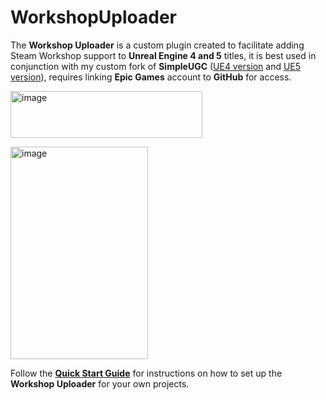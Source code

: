# WorkshopUploader
The **Workshop Uploader** is a custom plugin created to facilitate adding Steam Workshop support to **Unreal Engine 4 and 5** titles, it is best used in conjunction with my custom fork of **SimpleUGC** ([UE4 version](https://github.com/randomperson189/UGCExample/tree/release-ue4-custom) and [UE5 version](https://github.com/randomperson189/UGCExample/tree/release-ue5-custom)), requires linking **Epic Games** account to **GitHub** for access.

<img width="307" height="75" alt="image" src="https://github.com/user-attachments/assets/4b16ebca-8571-4fe4-b8aa-d6400f361175" />

<img width="220" height="340" alt="image" src="https://github.com/user-attachments/assets/350297ef-ea9c-4026-865e-0d454b9b04cc" /><br/>

Follow the [**Quick Start Guide**](Documentation/QuickStart.md) for instructions on how to set up the **Workshop Uploader** for your own projects.
